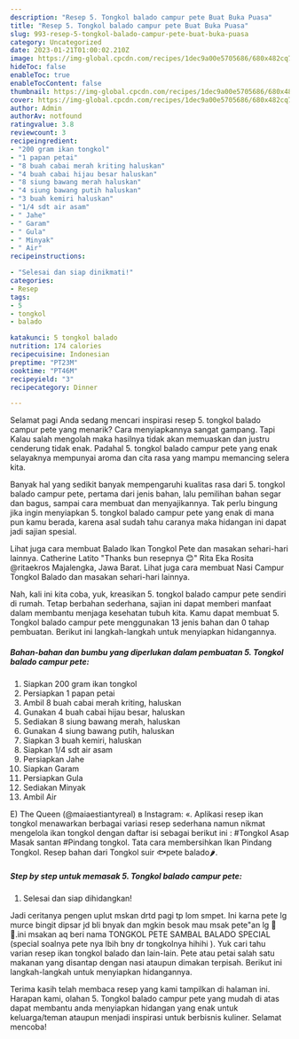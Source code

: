 ```yaml
---
description: "Resep 5. Tongkol balado campur pete Buat Buka Puasa"
title: "Resep 5. Tongkol balado campur pete Buat Buka Puasa"
slug: 993-resep-5-tongkol-balado-campur-pete-buat-buka-puasa
category: Uncategorized
date: 2023-01-21T01:00:02.210Z
image: https://img-global.cpcdn.com/recipes/1dec9a00e5705686/680x482cq70/5-tongkol-balado-campur-pete-foto-resep-utama.jpg
hideToc: false
enableToc: true
enableTocContent: false
thumbnail: https://img-global.cpcdn.com/recipes/1dec9a00e5705686/680x482cq70/5-tongkol-balado-campur-pete-foto-resep-utama.jpg
cover: https://img-global.cpcdn.com/recipes/1dec9a00e5705686/680x482cq70/5-tongkol-balado-campur-pete-foto-resep-utama.jpg
author: Admin
authorAv: notfound
ratingvalue: 3.8
reviewcount: 3
recipeingredient:
- "200 gram ikan tongkol"
- "1 papan petai"
- "8 buah cabai merah kriting haluskan"
- "4 buah cabai hijau besar haluskan"
- "8 siung bawang merah haluskan"
- "4 siung bawang putih haluskan"
- "3 buah kemiri haluskan"
- "1/4 sdt air asam"
- " Jahe"
- " Garam"
- " Gula"
- " Minyak"
- " Air"
recipeinstructions:

- "Selesai dan siap dinikmati!"
categories:
- Resep
tags:
- 5
- tongkol
- balado

katakunci: 5 tongkol balado 
nutrition: 174 calories
recipecuisine: Indonesian
preptime: "PT23M"
cooktime: "PT46M"
recipeyield: "3"
recipecategory: Dinner

---
```



Selamat pagi Anda sedang mencari inspirasi resep 5. tongkol balado campur pete yang menarik? Cara menyiapkannya sangat gampang. Tapi Kalau salah mengolah maka hasilnya tidak akan memuaskan dan justru cenderung tidak enak. Padahal 5. tongkol balado campur pete yang enak selayaknya mempunyai aroma dan cita rasa yang mampu memancing selera kita.


Banyak hal yang sedikit banyak mempengaruhi kualitas rasa dari 5. tongkol balado campur pete, pertama dari jenis bahan, lalu pemilihan bahan segar dan bagus, sampai cara membuat dan menyajikannya. Tak perlu bingung jika ingin menyiapkan 5. tongkol balado campur pete yang enak di mana pun kamu berada, karena asal sudah tahu caranya maka hidangan ini dapat jadi sajian spesial.

Lihat juga cara membuat Balado Ikan Tongkol Pete dan masakan sehari-hari lainnya. Catherine Latito &#34;Thanks bun resepnya 😊&#34; Rita Eka Rosita @ritaekros Majalengka, Jawa Barat. Lihat juga cara membuat Nasi Campur Tongkol Balado dan masakan sehari-hari lainnya.


Nah, kali ini kita coba, yuk, kreasikan 5. tongkol balado campur pete sendiri di rumah. Tetap berbahan sederhana, sajian ini dapat memberi manfaat dalam membantu menjaga kesehatan tubuh kita. Kamu dapat membuat 5. Tongkol balado campur pete menggunakan 13 jenis bahan dan 0 tahap pembuatan. Berikut ini langkah-langkah untuk menyiapkan hidangannya.

<!--inarticleads1-->

##### Bahan-bahan dan bumbu yang diperlukan dalam pembuatan 5. Tongkol balado campur pete:

1. Siapkan 200 gram ikan tongkol
1. Persiapkan 1 papan petai
1. Ambil 8 buah cabai merah kriting, haluskan
1. Gunakan 4 buah cabai hijau besar, haluskan
1. Sediakan 8 siung bawang merah, haluskan
1. Gunakan 4 siung bawang putih, haluskan
1. Siapkan 3 buah kemiri, haluskan
1. Siapkan 1/4 sdt air asam
1. Persiapkan  Jahe
1. Siapkan  Garam
1. Persiapkan  Gula
1. Sediakan  Minyak
1. Ambil  Air


E) The Queen (@maiaestiantyreal) в Instagram: «. Aplikasi resep ikan tongkol menawarkan berbagai variasi resep sederhana namun nikmat mengelola ikan tongkol dengan daftar isi sebagai berikut ini : #Tongkol Asap Masak santan #Pindang tongkol. Tata cara membersihkan Ikan Pindang Tongkol. Resep bahan dari Tongkol suir 🐟pete balado🌶. 

<!--inarticleads2-->

##### Step by step untuk memasak 5. Tongkol balado campur pete:


1. Selesai dan siap dihidangkan!

Jadi ceritanya pengen uplut mskan drtd pagi tp lom smpet. Ini karna pete lg murce bingit dipsar jd bli bnyak dan mgkin besok mau msak pete&#34;an lg 🤣😁.ini msakan aq beri nama TONGKOL PETE SAMBAL BALADO SPECIAL (special soalnya pete nya lbih bny dr tongkolnya hihihi ). Yuk cari tahu varian resep ikan tongkol balado dan lain-lain. Pete atau petai salah satu makanan yang disantap dengan nasi ataupun dimakan terpisah. Berikut ini langkah-langkah untuk menyiapkan hidangannya. 

Terima kasih telah membaca resep yang kami tampilkan di halaman ini. Harapan kami, olahan 5. Tongkol balado campur pete yang mudah di atas dapat membantu anda menyiapkan hidangan yang enak untuk keluarga/teman ataupun menjadi inspirasi untuk berbisnis kuliner. Selamat mencoba!
